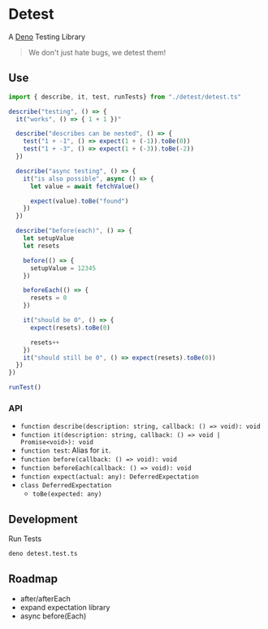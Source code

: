 # Detest

A [Deno](https://github.com/denoland/deno) Testing Library

> We don't just hate bugs, we detest them!

## Use

```typescript
import { describe, it, test, runTests} from "./detest/detest.ts"

describe("testing", () => {
  it("works", () => { 1 + 1 })"

  describe("describes can be nested", () => {
    test("1 + -1", () => expect(1 + (-1)).toBe(0)) 
    test("1 + -3", () => expect(1 + (-3)).toBe(-2)) 
  })

  describe("async testing", () => {
    it("is also possible", async () => {
      let value = await fetchValue()

      expect(value).toBe("found")
    })
  })

  describe("before(each)", () => {
    let setupValue
    let resets

    before(() => {
      setupValue = 12345
    })

    beforeEach(() => {
      resets = 0
    })

    it("should be 0", () => { 
      expect(resets).toBe(0)

      resets++
    })
    it("should still be 0", () => expect(resets).toBe(0))
  })
})

runTest()
```

### API

* `function describe(description: string, callback: () => void): void`
* `function it(description: string, callback: () => void | Promise<void>): void`
* `function test`: Alias for `it`.
* `function before(callback: () => void): void`
* `function beforeEach(callback: () => void): void`
* `function expect(actual: any): DeferredExpectation`
* `class DeferredExpectation`
  * `toBe(expected: any)`

## Development

Run Tests

```bash
deno detest.test.ts
```

## Roadmap

* after/afterEach
* expand expectation library
* async before(Each)
